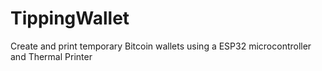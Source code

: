 # TippingWallet
Create and print temporary Bitcoin wallets using a ESP32 microcontroller and Thermal Printer
